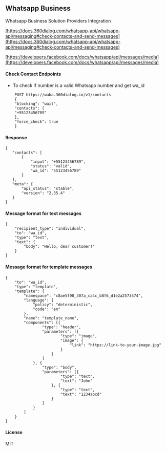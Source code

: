 ## Whatsapp Business

Whatsapp Business Solution Providers Integration


[https://docs.360dialog.com/whatsapp-api/whatsapp-api/messaging#check-contacts-and-send-messages](https://docs.360dialog.com/whatsapp-api/whatsapp-api/messaging#check-contacts-and-send-messages)

[https://developers.facebook.com/docs/whatsapp/api/messages/media](https://developers.facebook.com/docs/whatsapp/api/messages/media)
#### Check Contact Endpoints
- To check if number is a valid Whatsapp number and get wa_id
```
    POST https://waba.360dialog.io/v1/contacts
    {
    "blocking": "wait",
    "contacts": [
    "+55123456789"
    ],
    "force_check": true
    }

```
 #### Response
 ```
 {
    "contacts": [
        {
            "input": "+55123456789",
            "status": "valid",
            "wa_id": "55123456789"
        }
    ],
    "meta": {
        "api_status": "stable",
        "version": "2.35.4"
    }
}
 ```


#### Message format for text messages
```
{
    "recipient_type": "individual",
    "to": "wa_id",
    "type": "text",
    "text": {
        "body": "Hello, dear customer!"
    }
}
```

#### Message format for template messages
```
{
    "to": "wa_id",
    "type": "template",
    "template": {
        "namespace": "c8ae5f90_307a_ca4c_b8f6_d1e2a2573574",
        "language": {
            "policy": "deterministic",
            "code": "en"
        },
        "name": "template_name",
        "components": [{
                "type": "header",
                "parameters": [{
                        "type": "image",
                        "image": {
                            "link": "https://link-to-your-image.jpg"
                        }
                    }
                ]
            }, {
                "type": "body",
                "parameters": [{
                        "type": "text",
                        "text": "John"
                    }, {
                        "type": "text",
                        "text": "1234abcd"
                    }
                ]
            }
        ]
    }
}
```
#### License

MIT